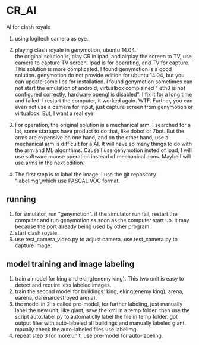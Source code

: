 # CR_AI
AI for clash royale

1. using logitech camera as eye.   
2. playing clash royale in genymotion, ubuntu 14.04.   
  the original solution is, play CR in ipad, and airplay the screen to TV, use camera to capture TV screen. Ipad is for operating, and TV for capture. This solution is more complicated.
  I found genymotion is a good solution. 
  genymotion do not provide edition for ubuntu 14.04, but you can update some libs for installation.
  I found genymotion sometimes can not start the emulation of android, virtualbox complained " eth0 is not configured correctly, hardware opengl is disabled". I fix it for a long time and failed. I restart the computer, it worked again. WTF.
  Further, you can even not use a camera for input, just capture screen from genymotion or virtualbox. But, I want a real eye.

3. For operation, the original solution is a mechanical arm. I searched for a lot, some startups have product to do that, like dobot or 7bot. But the arms are expensive on one hand, and on the other hand, use a mechanical arm is difficult for a AI. It will have so many things to do with the arm and ML algorithms.
  Cause I use genymotion insted of ipad, I will use software mouse operation instead of mechanical arms. Maybe I will use arms in the next edition.

4. The first step is to label the image. I use the git repository "labelImg",which use PASCAL VOC format.



## running
1. for simulator, run "genymotion". if the simulator run fail, restart the computer and run genymotion as soon as the computer start up. 
  it may because the port already being used by other program.
2. start clash royale.
3. use test_camera_video.py to adjust camera. use test_camera.py to capture image.

## model training and image labeling
1. train a model for king and eking(enemy king). This two unit is easy to detect and require less labeled images.
2. train the second model for buildings: king, eking(enemy king), arena, earena, darena(destroyed arena). 
3. the model in 2 is called pre-model, for further labeling, just manually label the new unit, like giant, save the xml in a temp folder. then use the script auto_label.py to automaticlly label the file in temp folder. got output files with auto-labeled all buildings and manually labeled giant. maually check the auto-labeled files use labelImg.
4. repeat step 3 for more unit, use pre-model for auto-labeling.

 
